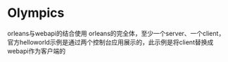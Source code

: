 # Olympics
orleans与webapi的结合使用
orleans的完全体，至少一个server、一个client，官方helloworld示例是通过两个控制台应用展示的，此示例是将client替换成webapi作为客户端的
